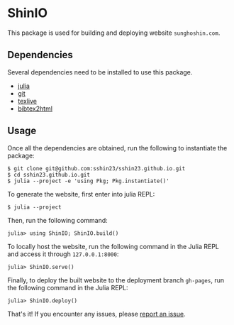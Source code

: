 # ShinIO

This package is used for building and deploying website `sunghoshin.com`. 

## Dependencies
Several dependencies need to be installed to use this package.
- [julia](https://julialang.org/)
- [git](https://git-scm.com/)
- [texlive](https://www.tug.org/texlive/)
- [bibtex2html](https://github.com/backtracking/bibtex2html)

## Usage
Once all the dependencies are obtained, run the following to instantiate the package:
```shell
$ git clone git@github.com:sshin23/sshin23.github.io.git
$ cd sshin23.github.io.git
$ julia --project -e 'using Pkg; Pkg.instantiate()'
```

To generate the website, first enter into julia REPL:
```julia-repl
$ julia --project
```

Then, run the following command:
```julia-repl
julia> using ShinIO; ShinIO.build()
```

To locally host the website, run the following command in the Julia REPL and access it through `127.0.0.1:8000`:
```julia-repl
julia> ShinIO.serve()
```


Finally, to deploy the built website to the deployment branch `gh-pages`, run the following command in the Julia REPL:
```julia-repl
julia> ShinIO.deploy()
```

That's it! If you encounter any issues, please [report an issue](https://github.com/sshin23/sshin23.github.io/issues).
